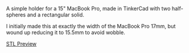 A simple holder for a 15" MacBook Pro, made in TinkerCad with two half-spheres and a rectangular solid.

I initially made this at exactly the width of the MacBook Pro 17mm, but wound up reducing it to 15.5mm to avoid wobble.

[STL Preview](http://github.com/jduckles/macbookproholder/macbookproholder.stl)



